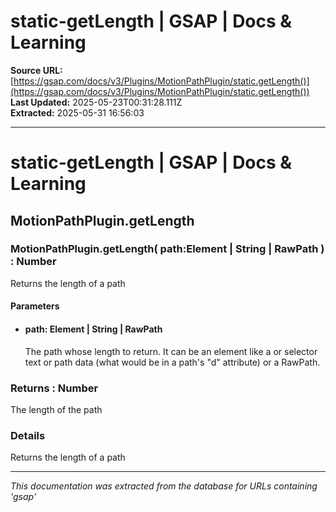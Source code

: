 # static-getLength | GSAP | Docs & Learning

**Source URL:** [https://gsap.com/docs/v3/Plugins/MotionPathPlugin/static.getLength()](https://gsap.com/docs/v3/Plugins/MotionPathPlugin/static.getLength())  
**Last Updated:** 2025-05-23T00:31:28.111Z  
**Extracted:** 2025-05-31 16:56:03

---

# static-getLength | GSAP | Docs & Learning

## MotionPathPlugin.getLength

### MotionPathPlugin.getLength( path:Element | String | RawPath ) : Number

Returns the length of a path

#### Parameters

*   #### **path**: Element | String | RawPath
    
    The path whose length to return. It can be an element like a <path> or selector text or path data (what would be in a path's "d" attribute) or a RawPath.
    

### Returns : Number[​](#returns--number "Direct link to Returns : Number")

The length of the path

### Details[​](#details "Direct link to Details")

Returns the length of a path

---

*This documentation was extracted from the database for URLs containing 'gsap'*
